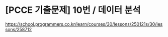 # [PCCE 기출문제] 10번 / 데이터 분석
https://school.programmers.co.kr/learn/courses/30/lessons/250121s/30/lessons/258712